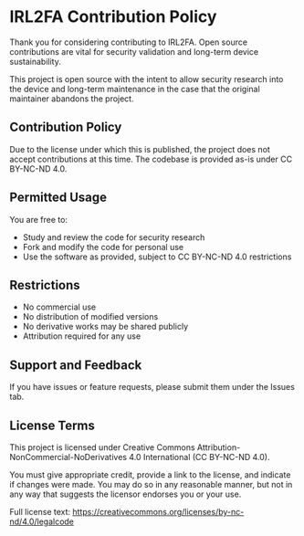 # IRL2FA Contribution Policy

Thank you for considering contributing to IRL2FA. Open source contributions are vital for security validation and long-term device sustainability.

This project is open source with the intent to allow security research into the device and long-term maintenance in the case that the original maintainer abandons the project.

## Contribution Policy
Due to the license under which this is published, the project does not accept contributions at this time. The codebase is provided as-is under CC BY-NC-ND 4.0.

## Permitted Usage
You are free to:
- Study and review the code for security research
- Fork and modify the code for personal use
- Use the software as provided, subject to CC BY-NC-ND 4.0 restrictions

## Restrictions
- No commercial use
- No distribution of modified versions
- No derivative works may be shared publicly
- Attribution required for any use

## Support and Feedback
If you have issues or feature requests, please submit them under the Issues tab.

## License Terms
This project is licensed under Creative Commons Attribution-NonCommercial-NoDerivatives 4.0 International (CC BY-NC-ND 4.0).

You must give appropriate credit, provide a link to the license, and indicate if changes were made. You may do so in any reasonable manner, but not in any way that suggests the licensor endorses you or your use.

Full license text: https://creativecommons.org/licenses/by-nc-nd/4.0/legalcode
